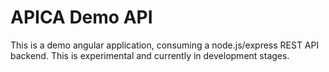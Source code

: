 APICA Demo API
======================

This is a demo angular application, consuming a node.js/express REST API backend. This is experimental and currently in development stages.
